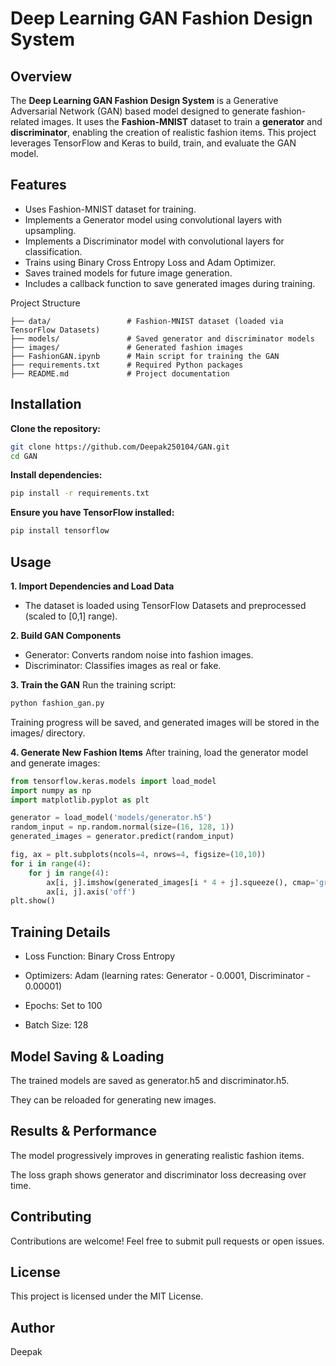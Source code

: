 # Deep Learning GAN Fashion Design System

## Overview

The **Deep Learning GAN Fashion Design System** is a Generative Adversarial Network (GAN) based model designed to generate fashion-related images. It uses the **Fashion-MNIST** dataset to train a **generator** and **discriminator**, enabling the creation of realistic fashion items. This project leverages TensorFlow and Keras to build, train, and evaluate the GAN model.

## Features

* Uses Fashion-MNIST dataset for training.
* Implements a Generator model using convolutional layers with upsampling.
* Implements a Discriminator model with convolutional layers for classification.
* Trains using Binary Cross Entropy Loss and Adam Optimizer.
* Saves trained models for future image generation.
* Includes a callback function to save generated images during training.

Project Structure
```
├── data/                 # Fashion-MNIST dataset (loaded via TensorFlow Datasets)
├── models/               # Saved generator and discriminator models
├── images/               # Generated fashion images
├── FashionGAN.ipynb      # Main script for training the GAN
├── requirements.txt      # Required Python packages
├── README.md             # Project documentation
```

## Installation

**Clone the repository:**
```bash
git clone https://github.com/Deepak250104/GAN.git
cd GAN
```
**Install dependencies:**
```bash
pip install -r requirements.txt
```
**Ensure you have TensorFlow installed:**
```bash
pip install tensorflow
```
## Usage

**1. Import Dependencies and Load Data**
* The dataset is loaded using TensorFlow Datasets and preprocessed (scaled to [0,1] range).

**2. Build GAN Components**
* Generator: Converts random noise into fashion images.
* Discriminator: Classifies images as real or fake.

**3. Train the GAN**
Run the training script:
```bash
python fashion_gan.py
```
Training progress will be saved, and generated images will be stored in the images/ directory.

**4. Generate New Fashion Items**
After training, load the generator model and generate images:
```python
from tensorflow.keras.models import load_model
import numpy as np
import matplotlib.pyplot as plt

generator = load_model('models/generator.h5')
random_input = np.random.normal(size=(16, 128, 1))
generated_images = generator.predict(random_input)

fig, ax = plt.subplots(ncols=4, nrows=4, figsize=(10,10))
for i in range(4):
    for j in range(4):
        ax[i, j].imshow(generated_images[i * 4 + j].squeeze(), cmap='gray')
        ax[i, j].axis('off')
plt.show()
```

## Training Details

* Loss Function: Binary Cross Entropy

* Optimizers: Adam (learning rates: Generator - 0.0001, Discriminator - 0.00001)

* Epochs: Set to 100

* Batch Size: 128

## Model Saving & Loading

The trained models are saved as generator.h5 and discriminator.h5.

They can be reloaded for generating new images.

## Results & Performance

The model progressively improves in generating realistic fashion items.

The loss graph shows generator and discriminator loss decreasing over time.

## Contributing

Contributions are welcome! Feel free to submit pull requests or open issues.

## License

This project is licensed under the MIT License.

## Author
Deepak


